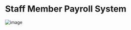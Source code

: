 <h1>Staff Member Payroll System</h1>

![image](https://github.com/user-attachments/assets/77db9c0f-ec3d-481f-8751-f5243832a9c8)
